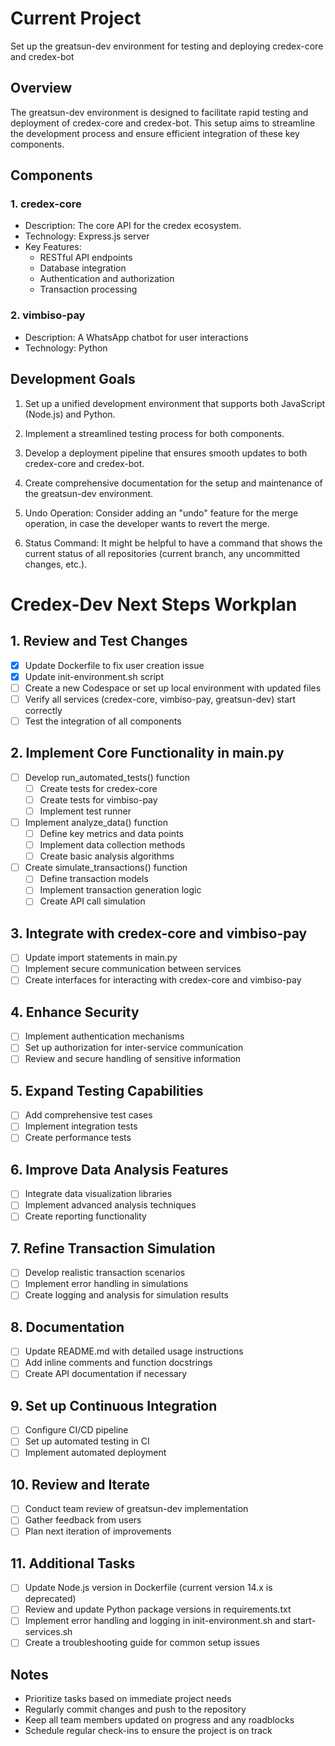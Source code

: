 # Current Project

Set up the greatsun-dev environment for testing and deploying credex-core and credex-bot

## Overview
The greatsun-dev environment is designed to facilitate rapid testing and deployment of credex-core and credex-bot. This setup aims to streamline the development process and ensure efficient integration of these key components.

## Components

### 1. credex-core
- Description: The core API for the credex ecosystem.
- Technology: Express.js server
- Key Features:
  - RESTful API endpoints
  - Database integration
  - Authentication and authorization
  - Transaction processing

### 2. vimbiso-pay
- Description: A WhatsApp chatbot for user interactions
- Technology: Python

## Development Goals
1. Set up a unified development environment that supports both JavaScript (Node.js) and Python.
2. Implement a streamlined testing process for both components.
3. Develop a deployment pipeline that ensures smooth updates to both credex-core and credex-bot.
4. Create comprehensive documentation for the setup and maintenance of the greatsun-dev environment.




7. Undo Operation: Consider adding an "undo" feature for the merge operation, in case the developer wants to revert the merge.

8. Status Command: It might be helpful to have a command that shows the current status of all repositories (current branch, any uncommitted changes, etc.).




# Credex-Dev Next Steps Workplan

## 1. Review and Test Changes
- [x] Update Dockerfile to fix user creation issue
- [x] Update init-environment.sh script
- [ ] Create a new Codespace or set up local environment with updated files
- [ ] Verify all services (credex-core, vimbiso-pay, greatsun-dev) start correctly
- [ ] Test the integration of all components

## 2. Implement Core Functionality in main.py
- [ ] Develop run_automated_tests() function
  - [ ] Create tests for credex-core
  - [ ] Create tests for vimbiso-pay
  - [ ] Implement test runner
- [ ] Implement analyze_data() function
  - [ ] Define key metrics and data points
  - [ ] Implement data collection methods
  - [ ] Create basic analysis algorithms
- [ ] Create simulate_transactions() function
  - [ ] Define transaction models
  - [ ] Implement transaction generation logic
  - [ ] Create API call simulation

## 3. Integrate with credex-core and vimbiso-pay
- [ ] Update import statements in main.py
- [ ] Implement secure communication between services
- [ ] Create interfaces for interacting with credex-core and vimbiso-pay

## 4. Enhance Security
- [ ] Implement authentication mechanisms
- [ ] Set up authorization for inter-service communication
- [ ] Review and secure handling of sensitive information

## 5. Expand Testing Capabilities
- [ ] Add comprehensive test cases
- [ ] Implement integration tests
- [ ] Create performance tests

## 6. Improve Data Analysis Features
- [ ] Integrate data visualization libraries
- [ ] Implement advanced analysis techniques
- [ ] Create reporting functionality

## 7. Refine Transaction Simulation
- [ ] Develop realistic transaction scenarios
- [ ] Implement error handling in simulations
- [ ] Create logging and analysis for simulation results

## 8. Documentation
- [ ] Update README.md with detailed usage instructions
- [ ] Add inline comments and function docstrings
- [ ] Create API documentation if necessary

## 9. Set up Continuous Integration
- [ ] Configure CI/CD pipeline
- [ ] Set up automated testing in CI
- [ ] Implement automated deployment

## 10. Review and Iterate
- [ ] Conduct team review of greatsun-dev implementation
- [ ] Gather feedback from users
- [ ] Plan next iteration of improvements

## 11. Additional Tasks
- [ ] Update Node.js version in Dockerfile (current version 14.x is deprecated)
- [ ] Review and update Python package versions in requirements.txt
- [ ] Implement error handling and logging in init-environment.sh and start-services.sh
- [ ] Create a troubleshooting guide for common setup issues

## Notes
- Prioritize tasks based on immediate project needs
- Regularly commit changes and push to the repository
- Keep all team members updated on progress and any roadblocks
- Schedule regular check-ins to ensure the project is on track